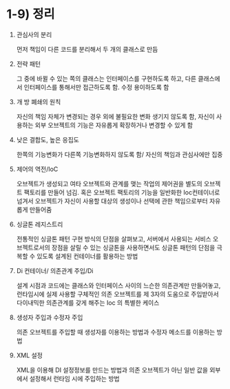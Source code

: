 # 1-9) 정리

1. 관심사의 분리

    먼저 책임이 다른 코드를 분리해서 두 개의 클래스로 만듬

2. 전략 패턴

    그 중에 바뀔 수 있는 쪽의 클래스는 인터페이스를 구현하도록 하고, 다른 클래스에서 인터페이스를 통해서만 접근하도록 함. 수정 용이하도록 함

3. 개 방 폐쇄의 원칙

    자신의 책임 자체가 변경되는 경우 외에 불필요한 변화 생기지 않도록 함, 자신이 사용하는 외부 오브젝트의 기능은 자유롭게 확장하거나 변경할 수 있게 함

4. 낮은 결합도, 높은 응집도

    한쪽의 기능변화가 다른쪽 기능변화하지 않도록 함/ 자신의 책임과 관심사에만 집중

5. 제어의 역전/IoC

    오브젝트가 생성되고 여타 오브젝트와 관계를 맺는 작업의 제어권을 별도의 오브젝트 팩토리를 만들어 넘김. 혹은 오브젝트 팩토리의 기능을 일반화한 Ioc컨테이너로 넘겨서 오브젝트가 자신이 사용할 대상의 생성이나 선택에 관한 책임으로부터 자유롭게 만들어줌

6. 싱글톤 레지스트리

    전통적인 싱글톤 패턴 구현 방식의 단점을 살펴보고, 서버에서 사용되는 서비스 오브젝트로서의 장점을 살릴 수 있는 싱글톤을 사용하면서도 싱글톤 패턴의 단점을 극복할 수 있도록 설계된 컨테이너를 활용하는 방법

7. Di 컨테이너/ 의존관계 주입/Di

    설계 시점과 코드에는 클래스와 인터페이스 사이의 느슨한 의존관계만 만들어놓고, 런타임시에 실제 사용할 구체적인 의존 오브젝트를 제 3자의 도움으로 주입받아서 다이내믹한 의존관계를 갖게 해주는 Ioc 의 특별한 케이스

8. 생성자 주입과 수정자 주입

    의존 오브젝트를 주입할 때 생성자를 이용하는 방법과 수정자 메소드를 이용하는 방법

9. XML 설정

    XML을 이용해 DI 설정정보를 만드는 방법과 의존 오브젝트가 아닌 일반 값을 외부에서 설정해서 런타임 시에 주입하는 방법